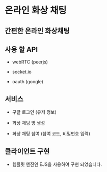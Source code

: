# 온라인 화상 채팅 

## 간편한 온라인 화상채팅

## 사용 할 API

 * webRTC (peerjs)

 * socket.io
 
 * oauth (google)


## 서비스

 * 구글 로그인 (유저 정보)

 * 화상 채팅 방 생성

 * 화상 채팅 참여 (참여 코드, 비밀번호 입력)


## 클라이언트 구현 

 * 템플릿 엔진인 EJS을 사용하여 구현 되었습니다.

 
